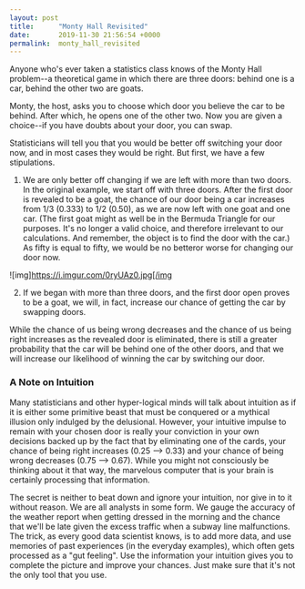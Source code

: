 ```yaml
---
layout: post
title:      "Monty Hall Revisited"
date:       2019-11-30 21:56:54 +0000
permalink:  monty_hall_revisited
---
```



Anyone who's ever taken a statistics class knows of the Monty Hall problem--a theoretical game in which there are three doors: behind one is a car, behind the other two are goats. 

Monty, the host, asks you to choose which door you believe the car to be behind. After which, he opens one of the other two. Now you are given a choice--if you have doubts about your door, you can swap.

Statisticians will tell you that you would be better off switching your door now, and in most cases they would be right. But first, we have a few stipulations.

1. We are only better off changing if we are left with more than two doors. In the original example, we start off with three doors. After the first door is revealed to be a goat, the chance of our door being a car increases from 1/3 (0.333) to 1/2 (0.50), as we are now left with one goat and one car. (The first goat might as well be in the Bermuda Triangle for our purposes. It's no longer a valid choice, and therefore irrelevant to our calculations. And remember, the object is to find the door with the car.) As fifty is equal to fifty, we would be no betteror worse for changing our door now.

![img]https://i.imgur.com/0ryUAz0.jpg[/img

2. If we began with more than three doors, and the first door open proves to be a goat, we will, in fact, increase our chance of getting the car by swapping doors. 

While the chance of us being wrong decreases and the chance of us being right increases as the revealed door is eliminated, there is still a greater probability that the car will be behind one of the other doors, and that we will increase our likelihood of winning the car by switching our door.

### A Note on Intuition
Many statisticians and other hyper-logical minds will talk about intuition as if it is either some primitive beast that must be conquered or a mythical illusion only indulged by the delusional. However, your intuitive impulse to remain with your chosen door is really your conviction in your own decisions backed up by the fact that by eliminating one of the cards, your chance of being right increases (0.25 --> 0.33) and your chance of being wrong decreases (0.75 --> 0.67). While you might not consciously be thinking about it that way, the marvelous computer that is your brain is certainly processing that information. 

The secret is neither to beat down and ignore your intuition, nor give in to it without reason. We are all analysts in some form. We gauge the accuracy of the weather report when getting dressed in the morning and the chance that we'll be late given the excess traffic when a subway line malfunctions. The trick, as every good data scientist knows, is to add more data, and use memories of past experiences (in the everyday examples), which often gets processed as a "gut feeling". Use the information your intuition gives you to complete the picture and improve your chances. Just make sure that it's not the only tool that you use.  
